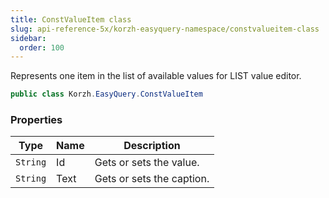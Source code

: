 ```yaml
---
title: ConstValueItem class
slug: api-reference-5x/korzh-easyquery-namespace/constvalueitem-class
sidebar:
  order: 100
---
```


Represents one item in the list of available values for LIST value editor.
```csharp
public class Korzh.EasyQuery.ConstValueItem

```

### Properties

| Type | Name | Description | 
| --- | --- | --- | 
| `String` | Id | Gets or sets the value. | 
| `String` | Text | Gets or sets the caption. |
